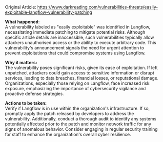 Original Article: https://www.darkreading.com/vulnerabilities-threats/easily-exploitable-langflow-vulnerability-patching

**What happened:**  
A vulnerability labeled as "easily exploitable" was identified in Langflow, necessitating immediate patching to mitigate potential risks. Although specific article details are inaccessible, such vulnerabilities typically allow attackers unauthorised access or the ability to execute arbitrary code. This vulnerability's announcement signals the need for urgent attention to prevent exploitations that could compromise systems using Langflow.

**Why it matters:**  
The vulnerability poses significant risks, given its ease of exploitation. If left unpatched, attackers could gain access to sensitive information or disrupt services, leading to data breaches, financial losses, or reputational damage. Organizations, especially those relying on Langflow, face increased risk exposure, emphasizing the importance of cybersecurity vigilance and proactive defense strategies.

**Actions to be taken:**  
Verify if Langflow is in use within the organization's infrastructure. If so, promptly apply the patch released by developers to address the vulnerability. Additionally, conduct a thorough audit to identify any systems potentially affected prior to the patch and monitor network traffic for any signs of anomalous behavior. Consider engaging in regular security training for staff to enhance the organization's overall cyber resilience.